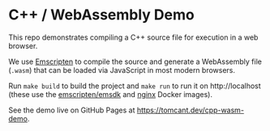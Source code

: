 # C++ / WebAssembly Demo

This repo demonstrates compiling a C++ source file for execution in a web browser.

We use [Emscripten](https://emscripten.org) to compile the source and generate a WebAssembly file (`.wasm`) that can be loaded via JavaScript in most modern browsers.

Run `make build` to build the project and `make run` to run it on http://localhost (these use the [emscripten/emsdk](https://hub.docker.com/r/emscripten/emsdk) and [nginx](https://hub.docker.com/_/nginx) Docker images).

See the demo live on GitHub Pages at https://tomcant.dev/cpp-wasm-demo.
